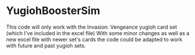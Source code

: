 # YugiohBoosterSim

This code will only work with the Invasion: Vengeance yugioh card set (which I've included in the excel file)
With some minor changes as well as a new excel file with newer set's cards the code could be adapted to work with future and past yugioh sets.
